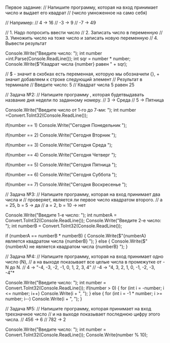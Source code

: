 Первое задание: 
// Напишите программу, которая на вход принимает число и выдает его квадрат 
// (число умноженное на само себя)

// Например:
// 4 -> 16
// -3 -> 9
// -7 -> 49

// 1. Надо попросить ввести число
// 2. Записать число в переменную
// 3. Умножить число на тоже число и записать новую переменную
// 4. Вывести результат


Console.Write("Введите число: ");
int number =int.Parse(Console.ReadLine());
int sqr = number * number;
Console.Write($"Квадрат числа {number} равен " + sqr);

// $ - значит в скобках есть переменная, которую мы обозначили {}, + значит добавляем к строке следующий элемент
// Результат в терминале
// Введите число: 5
// Квадрат числа 5 равен 25

// Задача №2:
// Напишите программу , которая будетвыдавать название дня недели по заданному номеру.
// 3 -> Среда
// 5 -> Пятница

Console.Write("Введите число от 1-го до 7-ми: ");
int number =Convert.ToInt32(Console.ReadLine());

if(number == 1) Console.Write("Сегодня Понедельник ");

if(number == 2) Console.Write("Сегодня Вторник ");

if(number == 3) Console.Write("Сегодня Среда ");

if(number == 4) Console.Write("Сегодня Четверг ");

if(number == 5) Console.Write("Сегодня Пятница ");

if(number == 6) Console.Write("Сегодня Суббота ");

if(number == 7) Console.Write("Сегодня Воскресенье ");

// Задача №3:
// Напишите программу, которая на вход принимает два числа и
// проверяет, является ли первое число квадратом второго.
// a = 25, b = 5 -> да
// a = 2, b = 10 -> нет




Console.Write("Введите 1-е число: ");
int numberA = Convert.ToInt32(Console.ReadLine());
Console.Write("Введите 2-е число: ");
int numberB = Convert.ToInt32(Console.ReadLine());

if (numberA == numberB * numberB)
{
    Console.Write($"{numberA} является квадратом числа {numberB} ");
}
else
{
    Console.Write($"{numberA} не является квадратом числа {numberB} ");
}

// Задача №4:
// Напишите программу, которая на вход принимает одно число (N), 
// а на выходе показывает все целые числа в промежутке от -N до N.
// 4 -> "-4, -3, -2, -1, 0, 1, 2, 3, 4"
// -4 -> "4, 3, 2, 1, 0, -1, -2, -3, -4"*


Console.Write("Введите число: ");
int number = Convert.ToInt32(Console.ReadLine());
if(number > 0)
{
    for (int i = -number; i <= number; i++)
Console.Write(i + ", ");
}
else
{
    for (int i = -1 * number; i >= number; i--)
Console.Write(i + ", ");
}

// Задача №5:
// Напишите программу, которая принимает на вход трехзначное число 
// и на выходе показывает последнюю цифру этого числа.
// 456 -> 6
// 782 -> 2


Console.Write("Введите число: ");
int number = Convert.ToInt32(Console.ReadLine());
Console.Write(number % 10);